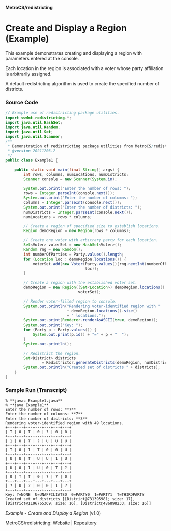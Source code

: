 **MetroCS/redistricting**
# Create and Display a Region (Example)

This example demonstrates creating and displaying a region with parameters entered at the console.

Each location in the region is associated with a voter whose party affiliation is arbitrarily assigned.

A default redistricting algorithm is used to create the specified number of districts.

### Source Code
```java
// Example use of redistricting package utilities.
import swdmt.redistricting.*;
import java.util.HashSet;
import java.util.Random;
import java.util.Set;
import java.util.Scanner;
/**
 * Demonstration of redistricting package utilities from MetroCS/redistricting.
 * @version 20211203.2
 */
public class Example1 {

    public static void main(final String[] args) {
        int rows, columns, numLocations, numDistricts;
        Scanner console = new Scanner(System.in);

        System.out.print("Enter the number of rows: ");
        rows = Integer.parseInt(console.next());
        System.out.print("Enter the number of columns: ");
        columns = Integer.parseInt(console.next());
        System.out.print("Enter the number of districts: ");
        numDistricts = Integer.parseInt(console.next());
        numLocations = rows * columns;

        // Create a region of specified size to establish locations.
        Region demoRegion = new Region(rows * columns);

        // Create one voter with arbitrary party for each location.
        Set<Voter> voterSet = new HashSet<Voter>();
        Random rng = new Random();
        int numberOfParties = Party.values().length;
        for (Location loc : demoRegion.locations()) {
            voterSet.add(new Voter(Party.values()[rng.nextInt(numberOfParties)],
                                   loc));
        }

        // Create a region with the established voter set.
        demoRegion = new Region((Set<Location>) demoRegion.locations(),
                                voterSet);

        // Render voter-filled region to console.
        System.out.println("Rendering voter-identified region with "
                           + demoRegion.locations().size()
                           + " locations.");
        System.out.print(Renderer.renderAsASCII(true, demoRegion));
        System.out.print("Key: ");
        for (Party p : Party.values()) {
            System.out.print(p.id() + "=" + p + "  ");
        }
        System.out.println();

        // Redistrict the region.
        Set<District> districts
                = Redistrictor.generateDistricts(demoRegion, numDistricts);
        System.out.println("Created set of districts " + districts);
    }
}
```
### Sample Run (Transcript)

```
% **javac Example1.java**
% **java Example1**
Enter the number of rows: **7**
Enter the number of columns: **7**
Enter the number of districts: **3**
Rendering voter-identified region with 49 locations.
+---+---+---+---+---+---+---+
| T | 0 | T | 0 | ? | 0 | 0 |
+---+---+---+---+---+---+---+
| 1 | U | T | ? | U | U | U |
+---+---+---+---+---+---+---+
| T | 0 | 1 | T | 0 | 0 | U |
+---+---+---+---+---+---+---+
| U | U | T | U | U | 1 | U |
+---+---+---+---+---+---+---+
| U | 0 | 1 | U | 0 | T | ? |
+---+---+---+---+---+---+---+
| 0 | T | T | 0 | ? | ? | 0 |
+---+---+---+---+---+---+---+
| ? | U | ? | 0 | 0 | 1 | ? |
+---+---+---+---+---+---+---+
Key: ?=NONE  U=UNAFFILIATED  0=PARTY0  1=PARTY1  T=THIRDPARTY  
Created set of districts [[District@731395981; size: 17], [District@1196765369; size: 16], [District@486898233; size: 16]]
```

_Example - Create and Display a Region_ (v1.0)

MetroCS/redistricting: [Website](https://metrocs.github.io/redistricting/) | [Repository](https://github.com/MetroCS/redistricting)
